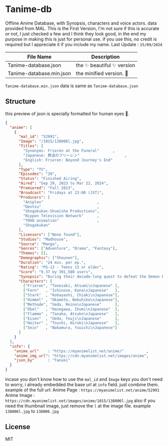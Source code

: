 # Tanime-db
Offline Anime Database, with Synopsis, characters and voice actors. data provided from MAL.
This is the First Version, I'm not sure if this is accurate or not, I just checked a few and I think they look good, in the end my purpose in making this is just for personal use.
if you use this, no credit is required but I appreciate it if you include my name.
Last Update : `15/09/2024`

| File Name | Description |
| ------ | ------ |
| Tanime-database.json | the :sparkles: beautiful :sparkles: version  |
| Tanime-database.min.json | the minified version. :ant: |
`Tanime-database.min.json` data is same as `Tanime-database.json`

## Structure
this preview of json is specially formatted for human eyes :eyes:.
```json
{
  "anime": [
    {
      "mal_id": "52991",
      "Image": "/1015/138006l.jpg",
      "Titles": [
        "Synonyms: Frieren at the Funeral"      ,
        "Japanese: 葬送のフリーレン"                    ,
        "English: Frieren: Beyond Journey's End"
      ],
      "Type": "TV",
      "Episodes": "28",
      "Status": "Finished Airing",
      "Aired": "Sep 29, 2023 to Mar 22, 2024",
      "Premiered": "Fall 2023",
      "Broadcast": "Fridays at 23:00 (JST)",
      "Producers": [
        "Aniplex"                        ,
        "Dentsu"                         ,
        "Shogakukan-Shueisha Productions",
        "Nippon Television Network"      ,
        "TOHO animation"                 ,
        "Shogakukan"
      ],
      "Licensors": ["None found"],
      "Studios": "Madhouse",
      "Source": "Manga",
      "Genres": ["Adventure", "Drama", "Fantasy"],
      "Themes": [],
      "Demographic": ["Shounen"],
      "Duration": "24 min. per ep.",
      "Rating": "PG-13 - Teens 13 or older",
      "Score": "9.37 by 391,580 users",
      "Synopsis": "During their decade-long quest to defeat the Demon King, the members of the hero's party—Himmel himself, the priest Heiter, the dwarf warrior Eisen, and the elven mage Frieren—forge bonds through adventures and battles, creating unforgettable precious memories for most of them.\n\r\nHowever, the time that Frieren spends with her comrades is equivalent to merely a fraction of her life, which has lasted over a thousand years. When the party disbands after their victory, Frieren casually returns to her \"usual\" routine of collecting spells across the continent. Due to her different sense of time, she seemingly holds no strong feelings toward the experiences she went through.\n\r\nAs the years pass, Frieren gradually realizes how her days in the hero's party truly impacted her. Witnessing the deaths of two of her former companions, Frieren begins to regret having taken their presence for granted; she vows to better understand humans and create real personal connections. Although the story of that once memorable journey has long ended, a new tale is about to begin.\n\r\n[Written by MAL Rewrite]",
      "Characters": [
        ["Frieren", "Tanezaki, Atsumi\nJapanese" ],
        ["Fern"   , "Ichinose, Kana\nJapanese"   ],
        ["Stark"  , "Kobayashi, Chiaki\nJapanese"],
        ["Himmel" , "Okamoto, Nobuhiko\nJapanese"],
        ["Methode", "Ueda, Reina\nJapanese"      ],
        ["Übel"   , "Hasegawa, Ikumi\nJapanese"  ],
        ["Flamme" , "Tanaka, Atsuko\nJapanese"   ],
        ["Eisen"  , "Ueda, Youji\nJapanese"      ],
        ["Heiter" , "Touchi, Hiroki\nJapanese"   ],
        ["Sein"   , "Nakamura, Yuuichi\nJapanese"]
      ]
    }
  ],
  "info": {
    "anime_url"    : "https://myanimelist.net/anime/"          ,
    "anime_img_url": "https://cdn.myanimelist.net/images/anime",
    "json_by"      : "Tanuki"
  }
}
```
incase you don't know how to use the `mal_id` and `Image` keys you don't need to worry, i already embedded the base url at `info` field. just combine them. 
example of the full url:
Anime Page : `https://myanimelist.net/anime/52991`
Anime Image : `https://cdn.myanimelist.net/images/anime/1015/138006l.jpg`
also if you need the thumbnail image, just remove the `l` at the image file. example `138006l.jpg` to `138006.jpg`

## License
MIT